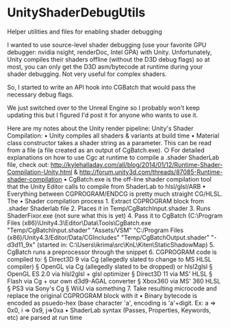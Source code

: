 UnityShaderDebugUtils
=====================

Helper utilities and files for enabling shader debugging

I wanted to use source-level shader debugging (use your favorite GPU debugger: nvidia nsight, renderDoc, Intel GPA) with Unity.  Unfortunately, Unity compiles their shaders offline (without the D3D debug flags) so at most, you can only get the D3D asm/bytecode at runtime during your shader debugging. Not very useful for complex shaders.

So, I started to write an API hook into CGBatch that would pass the necessary debug flags.

We just switched over to the Unreal Engine so I probably won't keep updating this but I figured I'd post it for anyone who wants to use it. 

Here are my notes about the Unity render pipeline:
Unity's Shader Compilation:
	• Unity compiles all shaders & variants at build time
	• Material class constructor takes a shader string as a parameter. This can be read from a file (a file created as an output of CgBatch.exe). 
		○ For detailed explanations on how to use Cgc at runtime to compile a .shader ShaderLab file, check out: http://kylehalladay.com/all/blog/2014/01/12/Runtime-Shader-Compilation-Unity.html & http://forum.unity3d.com/threads/87085-Runtime-shader-compilation
	• CgBatch.exe is the off-line shader compilation tool that the Unity Editor calls to compile from ShaderLab to hlsl/glsl/ARB
	• Everything between CGPROGRAM/ENDCG is pretty much straight CG/HLSL. The 
	• Shader compilation process
		1. Extract CGPROGRAM block from .shader Shaderlab file
		2. Places it in Temp/CgBatchInput.shader
		3. Runs ShaderFixor.exe (not sure what this is yet)
		4. Pass it to CgBatch (C:\Program Files (x86)\Unity4.3\Editor\Data\Tools\CgBatch.exe "Temp/CgBatchInput.shader" "Assets/VSM" "C:/Program Files (x86)/Unity4.3/Editor/Data/CGIncludes" "Temp/CgBatchOutput.shader" "-d3d11_9x" (started in: C:\Users\ikrima\src\KnL\Kiten\StaticShadowMap)
		5. CgBatch runs a preprocessor through the snippet
		6. CGPROGRAM code is compiled to:
			§ Direct3D 9 via Cg (allegedly slated to change to MS HLSL compiler) 
			§ OpenGL via Cg (allegedly slated to be dropped) or hlsl2glsl
			§ OpenGL ES 2.0 via hlsl2glsl + glsl optimizer
			§ Direct3D 11 via MS' HLSL
			§ Flash via Cg + our own d3d9-AGAL converter
			§ Xbox360 via MS' 360 HLSL
			§ PS3 via Sony's Cg
			§ WiiU via something
		7. Take resulting microcode and replace the original CGPROGRAM block with it
			• Binary bytecode is encoded as psuedo-hex (base character 'a', encoding is 'a'+digit. Ex: a => 0x0, i => 0x9, j=>0xa
	• ShaderLab syntax (Passes, Properties, Keywords, etc) are parsed at run time
